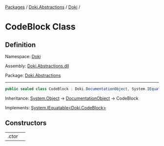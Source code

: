 [Packages](../../README.md) / [Doki.Abstractions](../README.md) / [Doki](README.md) / 

# CodeBlock Class

## Definition

Namespace: [Doki](README.md)

Assembly: [Doki.Abstractions.dll](../README.md)

Package: [Doki.Abstractions](https://www.nuget.org/packages/Doki.Abstractions)

---

```csharp
public sealed class CodeBlock : Doki.DocumentationObject, System.IEquatable<Doki.CodeBlock>
```

Inheritance: [System.Object](https://learn.microsoft.com/en-us/dotnet/api/System.Object) → [DocumentationObject](Doki.DocumentationObject.md) → CodeBlock

Implements: [System.IEquatable&lt;Doki.CodeBlock&gt;](https://learn.microsoft.com/en-us/dotnet/api/System.IEquatable&lt;Doki.CodeBlock&gt;)

## Constructors

|   |   |
|---|---|
|.ctor||


